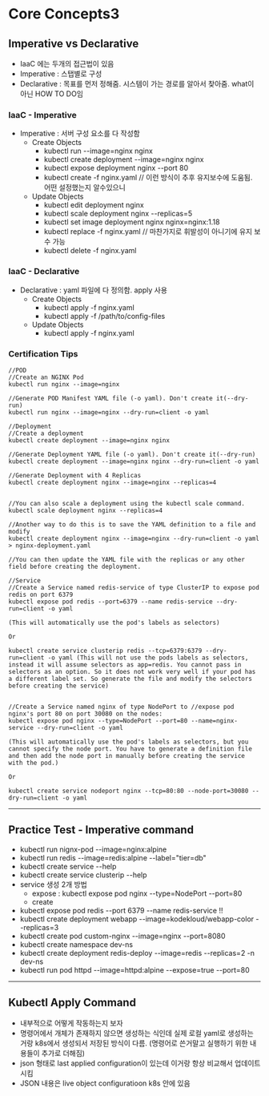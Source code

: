 # Core Concepts3

## Imperative vs Declarative
- IaaC 에는 두개의 접근법이 있음
- Imperative : 스탭별로 구성
- Declarative : 목표를 먼저 정해줌. 시스템이 가는 경로를 알아서 찾아줌. what이 아닌 HOW TO DO임


### IaaC - Imperative
- Imperative : 서버 구성 요소를 다 작성함
  - Create Objects
    - kubectl run --image=nginx nginx
    - kubectl create deployment --image=nginx nginx
    - kubectl expose deployment nginx --port 80
    - kubectl create -f nginx.yaml // 이런 방식이 추후 유지보수에 도움됨. 어떤 설정했는지 알수있으니
  - Update Objects
    - kubectl edit deployment nginx
    - kubectl scale deployment nginx --replicas=5
    - kubectl set image deployment nginx nginx=nginx:1.18
    - kubectl replace -f nginx.yaml // 마찬가지로 휘발성이 아니기에 유지 보수 가능
    - kubectl delete -f nginx.yaml

### IaaC - Declarative
- Declarative : yaml 파일에 다 정의함. apply 사용
  - Create Objects
    - kubectl apply -f nginx.yaml
    - kubectl apply -f /path/to/config-files
  - Update Objects
    - kubectl apply -f nginx.yaml

### Certification Tips
```
//POD
//Create an NGINX Pod
kubectl run nginx --image=nginx

//Generate POD Manifest YAML file (-o yaml). Don't create it(--dry-run)
kubectl run nginx --image=nginx --dry-run=client -o yaml

//Deployment
//Create a deployment
kubectl create deployment --image=nginx nginx

//Generate Deployment YAML file (-o yaml). Don't create it(--dry-run)
kubectl create deployment --image=nginx nginx --dry-run=client -o yaml

//Generate Deployment with 4 Replicas
kubectl create deployment nginx --image=nginx --replicas=4


//You can also scale a deployment using the kubectl scale command.
kubectl scale deployment nginx --replicas=4

//Another way to do this is to save the YAML definition to a file and modify
kubectl create deployment nginx --image=nginx --dry-run=client -o yaml > nginx-deployment.yaml

//You can then update the YAML file with the replicas or any other field before creating the deployment.

//Service
//Create a Service named redis-service of type ClusterIP to expose pod redis on port 6379
kubectl expose pod redis --port=6379 --name redis-service --dry-run=client -o yaml

(This will automatically use the pod's labels as selectors)

Or

kubectl create service clusterip redis --tcp=6379:6379 --dry-run=client -o yaml (This will not use the pods labels as selectors, instead it will assume selectors as app=redis. You cannot pass in selectors as an option. So it does not work very well if your pod has a different label set. So generate the file and modify the selectors before creating the service)


//Create a Service named nginx of type NodePort to //expose pod nginx's port 80 on port 30080 on the nodes:
kubectl expose pod nginx --type=NodePort --port=80 --name=nginx-service --dry-run=client -o yaml

(This will automatically use the pod's labels as selectors, but you cannot specify the node port. You have to generate a definition file and then add the node port in manually before creating the service with the pod.)

Or

kubectl create service nodeport nginx --tcp=80:80 --node-port=30080 --dry-run=client -o yaml
```

---

## Practice Test - Imperative command

- kubectl run nignx-pod --image=nginx:alpine
- kubectl run redis --image=redis:alpine  --label="tier=db"
- kubectl create service --help
- kubectl create service clusterip --help
- service 생성 2개 방법
  - expose : kubectl expose pod nginx --type=NodePort --port=80
  - create
- kubectl expose pod redis --port 6379 --name redis-service !!
- kubectl create deployment webapp --image=kodekloud/webapp-color --replicas=3
- kubectl create pod custom-nginx --image=nginx --port=8080
- kubectl create namespace dev-ns
- kubectl create deployment redis-deploy --image=redis --replicas=2 -n dev-ns
- kubectl run pod httpd --image=httpd:alpine --expose=true --port=80

---

## Kubectl Apply Command

- 내부적으로 어떻게 작동하는지 보자
- 명령어에서 개체가 존재하지 않으면 생성하는 식인데 실제 로컬 yaml로 생성하는 거랑 k8s에서 생성되서 저장된 방식이 다름. (명령어로 쓴거말고 실행하기 위한 내용들이 추가로 더해짐)
- json 형태로 last applied configuration이 있는데 이거랑 항상 비교해서 업데이트 시킴
- JSON 내용은 live object configuratioon k8s 안에 있음
